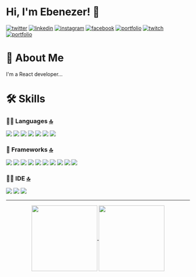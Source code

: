 # Hi, I'm Ebenezer! 👋
[![twitter](https://img.shields.io/badge/Twitter-1DA1F2?style=for-the-badge&logo=twitter&logoColor=white)](https://twitter.com/ebenezer___j/)
[![linkedin](https://img.shields.io/badge/LinkedIn-0077B5?style=for-the-badge&logo=linkedin&logoColor=white)](https://www.linkedin.com/in/ebenezerj-2210/)
[![instagram](https://img.shields.io/badge/Instagram-E4405F?style=for-the-badge&logo=instagram&logoColor=white)](https://www.instagram.com/_._._ebenezer_._._/)
[![facebook](https://img.shields.io/badge/Facebook-1877F2?style=for-the-badge&logo=facebook&logoColor=white)](https://www.facebook.com/ebenezer.j.2210/) [![portfolio](https://img.shields.io/badge/my_portfolio-000?style=for-the-badge&logo=ko-fi&logoColor=white)](https://jebi.tech/)
[![twitch](https://img.shields.io/badge/Twitch-9146FF?style=for-the-badge&logo=twitch&logoColor=white)](https://www.twitch.tv/Ebenezer___J)
[![portfolio](https://img.shields.io/badge/my_portfolio-000?style=for-the-badge&logo=ko-fi&logoColor=white)](https://jebi.tech/)

# 🚀 About Me
I'm a React developer...


# 🛠 Skills

### 👩‍💻 Languages [🔝](#welcome-badges-4-readmemd-profile)

<img src="https://img.shields.io/badge/JavaScript-323330?style=for-the-badge&logo=javascript&logoColor=F7DF1E"/> <img src="https://img.shields.io/badge/HTML5-E34F26?style=for-the-badge&logo=html5&logoColor=white"/> <img src="https://img.shields.io/badge/CSS3-1572B6?style=for-the-badge&logo=css3&logoColor=white"/> <img src="https://img.shields.io/badge/Python-FFD43B?style=for-the-badge&logo=python&logoColor=blue"/> <img src="https://img.shields.io/badge/C-00599C?style=for-the-badge&logo=c&logoColor=white"/> <img src="https://img.shields.io/badge/TypeScript-007ACC?style=for-the-badge&logo=typescript&logoColor=white"/> <img src="https://img.shields.io/badge/json-5E5C5C?style=for-the-badge&logo=json&logoColor=white"/>

### 🚀 Frameworks [🔝](#welcome-badges-4-readmemd-profile)

<img src="https://img.shields.io/badge/Node.js-339933?style=for-the-badge&logo=nodedotjs&logoColor=white" /> <img src="https://img.shields.io/badge/React-20232A?style=for-the-badge&logo=react&logoColor=61DAFB" /> <img src="https://img.shields.io/badge/next.js-000000?style=for-the-badge&logo=nextdotjs&logoColor=white"/> <img src="https://img.shields.io/badge/MongoDB-4EA94B?style=for-the-badge&logo=mongodb&logoColor=white"/> <img src="https://img.shields.io/badge/Bootstrap-563D7C?style=for-the-badge&logo=bootstrap&logoColor=white"/> <img src="https://img.shields.io/badge/Expo-1B1F23?style=for-the-badge&logo=expo&logoColor=white"/> <img src="https://img.shields.io/badge/Express.js-000000?style=for-the-badge&logo=express&logoColor=white"/> <img src="https://img.shields.io/badge/Redux-593D88?style=for-the-badge&logo=redux&logoColor=white"/> <img src="https://img.shields.io/badge/Sass-CC6699?style=for-the-badge&logo=sass&logoColor=white"/> <img src="https://img.shields.io/badge/React_Native-20232A?style=for-the-badge&logo=react&logoColor=61DAFB"/>

### 👩‍💻 IDE [🔝](#welcome-badges-4-readmemd-profile)

<img src="https://img.shields.io/badge/Atom-66595C?style=for-the-badge&logo=Atom&logoColor=white"/> <img src="https://img.shields.io/badge/WebStorm-000000?style=for-the-badge&logo=WebStorm&logoColor=white"/> <img src="https://img.shields.io/badge/Visual_Studio-5C2D91?style=for-the-badge&logo=visual%20studio&logoColor=white"/>

<hr />
<p align="center">
<a href="https://github.com/Omkaragrawal">
<img height="180em" align="center" src="https://github-readme-stats.vercel.app/api?username=ebi10sa22&count_private=true&show_icons=true&theme=radical" /> 
<img height="180em" align="center" src="https://github-readme-stats.vercel.app/api/top-langs/?username=ebi10sa22&layout=compact&theme=radical" />
</a>
</p>

